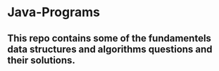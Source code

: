 # Java-Programs
## This repo contains some of the fundamentels data structures and algorithms questions and their solutions.
